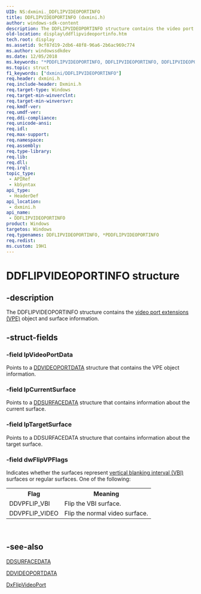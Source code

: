 ```yaml
---
UID: NS:dxmini._DDFLIPVIDEOPORTINFO
title: DDFLIPVIDEOPORTINFO (dxmini.h)
author: windows-sdk-content
description: The DDFLIPVIDEOPORTINFO structure contains the video port extensions (VPE) object and surface information.
old-location: display\ddflipvideoportinfo.htm
tech.root: display
ms.assetid: 9cf87d19-2db6-48f8-96a6-2b6ac969c774
ms.author: windowssdkdev
ms.date: 12/05/2018
ms.keywords: "*PDDFLIPVIDEOPORTINFO, DDFLIPVIDEOPORTINFO, DDFLIPVIDEOPORTINFO structure [Display Devices], PDDFLIPVIDEOPORTINFO, PDDFLIPVIDEOPORTINFO structure pointer [Display Devices], Video_Structs_e5e5e93f-25a2-47a6-a99c-6ac8ca43f069.xml, display.ddflipvideoportinfo, dxmini/DDFLIPVIDEOPORTINFO, dxmini/PDDFLIPVIDEOPORTINFO"
ms.topic: struct
f1_keywords: ["dxmini/DDFLIPVIDEOPORTINFO"]
req.header: dxmini.h
req.include-header: Dxmini.h
req.target-type: Windows
req.target-min-winverclnt: 
req.target-min-winversvr: 
req.kmdf-ver: 
req.umdf-ver: 
req.ddi-compliance: 
req.unicode-ansi: 
req.idl: 
req.max-support: 
req.namespace: 
req.assembly: 
req.type-library: 
req.lib: 
req.dll: 
req.irql: 
topic_type:
 - APIRef
 - kbSyntax
api_type:
 - HeaderDef
api_location:
 - dxmini.h
api_name:
 - DDFLIPVIDEOPORTINFO
product: Windows
targetos: Windows
req.typenames: DDFLIPVIDEOPORTINFO, *PDDFLIPVIDEOPORTINFO
req.redist: 
ms.custom: 19H1
---
```


# DDFLIPVIDEOPORTINFO structure


## -description


The DDFLIPVIDEOPORTINFO structure contains the <a href="https://docs.microsoft.com/windows-hardware/drivers/">video port extensions (VPE)</a> object and surface information. 


## -struct-fields




### -field lpVideoPortData

Points to a <a href="https://docs.microsoft.com/windows/desktop/api/dxmini/ns-dxmini-ddvideoportdata">DDVIDEOPORTDATA</a> structure that contains the VPE object information. 


### -field lpCurrentSurface

Points to a <a href="https://docs.microsoft.com/windows/desktop/api/dxmini/ns-dxmini-_ddsurfacedata">DDSURFACEDATA</a> structure that contains information about the current surface. 


### -field lpTargetSurface

Points to a DDSURFACEDATA structure that contains information about the target surface. 


### -field dwFlipVPFlags

Indicates whether the surfaces represent <a href="https://docs.microsoft.com/windows-hardware/drivers/">vertical blanking interval (VBI)</a> surfaces or regular surfaces. One of the following: 

<table>
<tr>
<th>Flag</th>
<th>Meaning</th>
</tr>
<tr>
<td>
DDVPFLIP_VBI

</td>
<td>
Flip the VBI surface.

</td>
</tr>
<tr>
<td>
DDVPFLIP_VIDEO

</td>
<td>
Flip the normal video surface.

</td>
</tr>
</table>
 


## -see-also




<a href="https://docs.microsoft.com/windows/desktop/api/dxmini/ns-dxmini-_ddsurfacedata">DDSURFACEDATA</a>



<a href="https://docs.microsoft.com/windows/desktop/api/dxmini/ns-dxmini-ddvideoportdata">DDVIDEOPORTDATA</a>



<a href="https://docs.microsoft.com/windows/desktop/api/dxmini/nc-dxmini-pdx_flipvideoport">DxFlipVideoPort</a>
 

 

